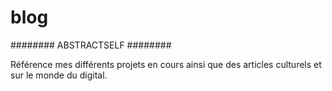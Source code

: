 # blog


######## ABSTRACTSELF ########

Référence mes différents projets en cours ainsi que des articles culturels et sur le monde du digital.
